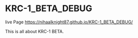 # KRC-1_BETA_DEBUG
live Page  https://nihaalknight87.github.io/KRC-1_BETA_DEBUG/

This is all about KRC-1 BETA.
